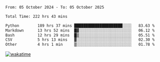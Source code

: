 <!--START_SECTION:waka-->

```txt
From: 05 October 2024 - To: 05 October 2025

Total Time: 222 hrs 43 mins

Python        189 hrs 37 mins █████████████████████░░░░   83.63 %
Markdown      13 hrs 52 mins  █▓░░░░░░░░░░░░░░░░░░░░░░░   06.12 %
Bash          12 hrs 29 mins  █▒░░░░░░░░░░░░░░░░░░░░░░░   05.51 %
CSV           5 hrs 13 mins   ▓░░░░░░░░░░░░░░░░░░░░░░░░   02.30 %
Other         4 hrs 1 min     ▒░░░░░░░░░░░░░░░░░░░░░░░░   01.78 %
```

<!--END_SECTION:waka-->
[![wakatime](https://wakatime.com/badge/user/5f89a63a-5294-4958-ad30-2b3455e63f2a.svg)](https://wakatime.com/@5f89a63a-5294-4958-ad30-2b3455e63f2a)
